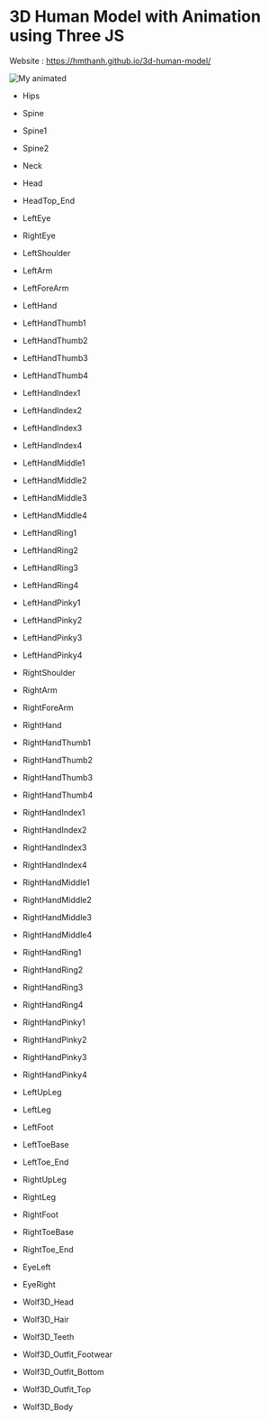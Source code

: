 # 3D Human Model with Animation using Three JS

Website : https://hmthanh.github.io/3d-human-model/

![My animated](demo_image.png)

* <Bone> Hips

* <Bone> Spine

* <Bone> Spine1

* <Bone> Spine2

* <Bone> Neck

* <Bone> Head

* <Bone> HeadTop_End

* <Bone> LeftEye

* <Bone> RightEye

* <Bone> LeftShoulder

* <Bone> LeftArm

* <Bone> LeftForeArm

* <Bone> LeftHand

* <Bone> LeftHandThumb1

* <Bone> LeftHandThumb2

* <Bone> LeftHandThumb3

* <Bone> LeftHandThumb4

* <Bone> LeftHandIndex1

* <Bone> LeftHandIndex2

* <Bone> LeftHandIndex3

* <Bone> LeftHandIndex4

* <Bone> LeftHandMiddle1

* <Bone> LeftHandMiddle2

* <Bone> LeftHandMiddle3

* <Bone> LeftHandMiddle4

* <Bone> LeftHandRing1

* <Bone> LeftHandRing2

* <Bone> LeftHandRing3

* <Bone> LeftHandRing4

* <Bone> LeftHandPinky1

* <Bone> LeftHandPinky2

* <Bone> LeftHandPinky3

* <Bone> LeftHandPinky4

* <Bone> RightShoulder

* <Bone> RightArm

* <Bone> RightForeArm

* <Bone> RightHand

* <Bone> RightHandThumb1

* <Bone> RightHandThumb2

* <Bone> RightHandThumb3

* <Bone> RightHandThumb4

* <Bone> RightHandIndex1

* <Bone> RightHandIndex2

* <Bone> RightHandIndex3

* <Bone> RightHandIndex4

* <Bone> RightHandMiddle1

* <Bone> RightHandMiddle2

* <Bone> RightHandMiddle3

* <Bone> RightHandMiddle4

* <Bone> RightHandRing1

* <Bone> RightHandRing2

* <Bone> RightHandRing3

* <Bone> RightHandRing4

* <Bone> RightHandPinky1

* <Bone> RightHandPinky2

* <Bone> RightHandPinky3

* <Bone> RightHandPinky4

* <Bone> LeftUpLeg

* <Bone> LeftLeg

* <Bone> LeftFoot

* <Bone> LeftToeBase

* <Bone> LeftToe_End

* <Bone> RightUpLeg

* <Bone> RightLeg

* <Bone> RightFoot

* <Bone> RightToeBase

* <Bone> RightToe_End

* <SkinnedMesh> EyeLeft

* <SkinnedMesh> EyeRight

* <SkinnedMesh> Wolf3D_Head

* <SkinnedMesh> Wolf3D_Hair

* <SkinnedMesh> Wolf3D_Teeth

* <SkinnedMesh> Wolf3D_Outfit_Footwear

* <SkinnedMesh> Wolf3D_Outfit_Bottom

* <SkinnedMesh> Wolf3D_Outfit_Top

* <SkinnedMesh> Wolf3D_Body 